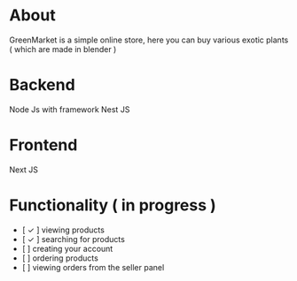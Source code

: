 # About
GreenMarket is a simple online store, here you can buy various exotic plants ( which are made in blender ) 
# Backend
Node Js with framework Nest JS
# Frontend
Next JS
# Functionality ( in progress )
<ul>
<li> [ ✓ ] viewing products</li>
<li> [ ✓ ] searching for products</li>
<li> [   ] creating your account</li>
<li> [   ] ordering products</li>
<li> [   ] viewing orders from the seller panel</li>
</ul>
